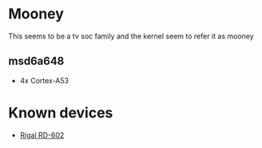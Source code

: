 # Mooney

This seems to be a tv soc family and the kernel seem to refer it as mooney


## msd6a648
- 4x Cortex-A53

# Known devices

- [Rigal RD-602](https://web.archive.org/web/20220308090819/https://www.mydigit.cn/thread-296944-1-1.html)

